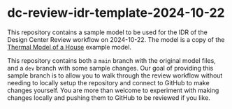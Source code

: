 # dc-review-idr-template-2024-10-22

This repository contains a sample model to be used for the IDR of the Design
Center Review workflow on 2024-10-22. The model is a copy of the [Thermal Model
of a
House](https://www.mathworks.com/help/simulink/slref/thermal-model-of-a-house.html)
example model.

This repository contains both a `main` branch with the original model files, and
a `dev` branch with some sample changes. Our goal of providing this sample
branch is to allow you to walk through the review workflow without needing to
locally setup the repository and connect to GitHub to make changes yourself. You
are more than welcome to experiment with making changes locally and pushing them
to GitHub to be reviewed if you like.
